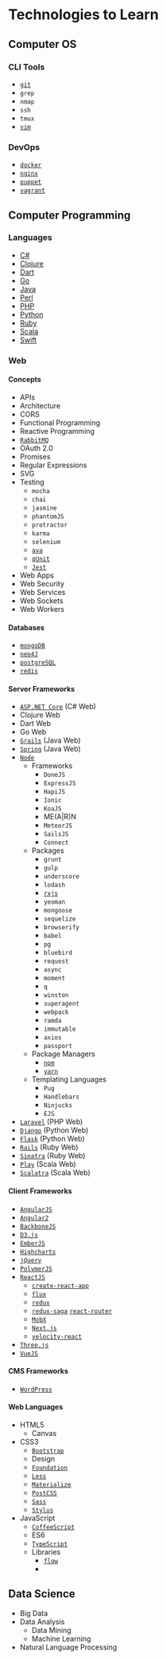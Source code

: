 # Technologies to Learn

## Computer OS

### CLI Tools

* [`git`](https://git-scm.com/)
* `grep`
* `nmap`
* `ssh`
* `tmux`
* [`vim`](https://vim.sourceforge.io/)

### DevOps

* [`docker`](https://www.docker.com/)
* [`nginx`](https://www.nginx.com/)
* [`puppet`](https://puppet.com/)
* [`vagrant`](https://www.vagrantup.com/)

## Computer Programming

### Languages

* [C#](https://docs.microsoft.com/en-us/dotnet/articles/csharp/)
* [Clojure](https://clojure.org/)
* [Dart](https://www.dartlang.org/)
* [Go](https://golang.org/)
* [Java](http://www.oracle.com/technetwork/java/index.html)
* [Perl](https://www.perl.org/)
* [PHP](http://php.net/)
* [Python](https://www.python.org/)
* [Ruby](https://www.ruby-lang.org/en/)
* [Scala](https://www.scala-lang.org/)
* [Swift](https://swift.org/)

### Web

#### Concepts

* APIs
* Architecture
* CORS
* Functional Programming
* Reactive Programming
* [`RabbitMQ`](https://www.rabbitmq.com/)
* OAuth 2.0
* Promises
* Regular Expressions
* SVG
* Testing
    * `mocha`
    * `chai`
    * `jasmine`
    * `phantomJS`
    * `protractor`
    * `karma`
    * `selenium`
    * [`ava`](https://github.com/avajs/ava)
    * [`qUnit`](https://qunitjs.com/)
    * [`Jest`](https://facebook.github.io/jest/)
* Web Apps
* Web Security
* Web Services
* Web Sockets
* Web Workers

#### Databases

* [`mongoDB`](https://www.mongodb.com/)
* [`neo4J`](https://neo4j.com/)
* [`postgreSQL`](https://www.postgresql.org/)
* [`redis`](https://redis.io/)

#### Server Frameworks

* [`ASP.NET Core`](https://docs.microsoft.com/en-us/dotnet/articles/core/) (C# Web)
* Clojure Web
* Dart Web
* Go Web
* [`Grails`](https://grails.org/) (Java Web)
* [`Spring`](https://spring.io/) (Java Web)
* [`Node`](https://nodejs.org/en/)
    * Frameworks
        * `DoneJS`
        * `ExpressJS`
        * `HapiJS`
        * `Ionic`
        * `KoaJS`
        * ME(A|R)N
        * `MeteorJS`
        * `SailsJS`
        * `Connect`
    * Packages
        * `grunt`
        * `gulp`
        * `underscore`
        * `lodash`
        * [`rxjs`](http://reactivex.io/)
        * `yeoman`
        * `mongoose`
        * `sequelize`
        * `browserify`
        * `babel`
        * `pg`
        * `bluebird`
        * `request`
        * `async`
        * `moment`
        * `q`
        * `winston`
        * `superagent`
        * `webpack`
        * `ramda`
        * `immutable`
        * `axios`
        * `passport`
    * Package Managers
        * [`npm`](https://www.npmjs.com/)
        * [`yarn`](https://yarnpkg.com/en/)
    * Templating Languages
        * `Pug`
        * `Handlebars`
        * `Ninjucks`
        * `EJS`
* [`Laravel`](https://laravel.com/) (PHP Web)
* [`Django`](https://www.djangoproject.com/) (Python Web)
* [`Flask`](http://flask.pocoo.org/docs/0.12/) (Python Web)
* [`Rails`](http://rubyonrails.org/) (Ruby Web)
* [`Sinatra`](http://www.sinatrarb.com/) (Ruby Web)
* [`Play`](https://www.playframework.com/) (Scala Web)
* [`Scalatra`](http://www.scalatra.org/) (Scala Web)

#### Client Frameworks

* [`AngularJS`](https://angularjs.org/)
* [`Angular2`](https://angular.io/)
* [`BackboneJS`](http://backbonejs.org/)
* [`D3.js`](https://d3js.org/)
* [`EmberJS`](http://emberjs.com/)
* [`Highcharts`](http://www.highcharts.com/)
* [`jQuery`](https://jquery.com/)
* [`PolymerJS`](https://www.polymer-project.org/)
* [`ReactJS`](https://facebook.github.io/react/)
    * [`create-react-app`](https://github.com/facebookincubator/create-react-app)
    * [`flux`](https://facebook.github.io/flux/)
    * [`redux`](http://redux.js.org/)
    * [`redux-saga`](https://redux-saga.github.io/redux-saga/) [`react-router`](https://reacttraining.com/react-router/web/guides/quick-start)
    * [`MobX`](https://mobx.js.org/)
    * [`Next.js`](https://zeit.co/blog/next)
    * [`velocity-react`](https://github.com/twitter-fabric/velocity-react)
* [`Three.js`](https://threejs.org/)
* [`VueJS`](https://vuejs.org/)

#### CMS Frameworks

* [`WordPress`](https://wordpress.org/)

#### Web Languages

* HTML5
    * Canvas
* CSS3
    * [`Bootstrap`](http://getbootstrap.com/)
    * Design
    * [`Foundation`](http://foundation.zurb.com/)
    * [`Less`](http://lesscss.org/)
    * [`Materialize`](http://materializecss.com/)
    * [`PostCSS`](http://postcss.org/)
    * [`Sass`](http://sass-lang.com/)
    * [`Stylus`](http://stylus-lang.com/)
* JavaScript
    * [`CoffeeScript`](http://coffeescript.org/)
    * ES6
    * [`TypeScript`](https://www.typescriptlang.org/)
    * Libraries
        * [`flow`](https://flowtype.org/)
        *

## Data Science

* Big Data
* Data Analysis
    * Data Mining
    * Machine Learning
* Natural Language Processing
